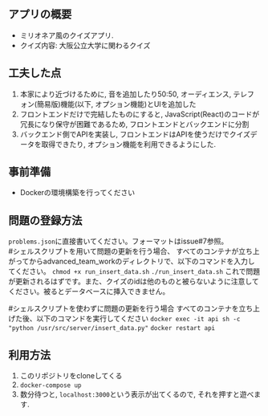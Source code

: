 ## アプリの概要
- ミリオネア風のクイズアプリ. 
- クイズ内容: 大阪公立大学に関わるクイズ

## 工夫した点
1. 本家により近づけるために, 音を追加したり50:50, オーディエンス, テレフォン(簡易版)機能(以下, オプション機能)とUIを追加した
2. フロントエンドだけで完結したものにすると, JavaScript(React)のコードが冗長になり保守が困難であるため, フロントエンドとバックエンドに分割
3. バックエンド側でAPIを実装し, フロントエンドはAPIを使うだけでクイズデータを取得できたり, オプション機能を利用できるようにした. 

## 事前準備
- Dockerの環境構築を行ってください

## 問題の登録方法
`problems.json`に直接書いてください。フォーマットはissue#7参照。  
#シェルスクリプトを用いて問題の更新を行う場合、
すべてのコンテナが立ち上がってからadvanced_team_workのディレクトリで、以下のコマンドを入力してください。
`chmod +x run_insert_data.sh`
`./run_insert_data.sh`
これで問題が更新されるはずです。また、クイズのidは他のものと被らないように注意してください。被るとデータベースに挿入できません。

#シェルスクリプトを使わずに問題の更新を行う場合
すべてのコンテナを立ち上げた後、以下のコマンドを実行してください
`docker exec -it api sh -c "python /usr/src/server/insert_data.py"`
`docker restart api`

## 利用方法
1. このリポジトリをcloneしてくる
2. `docker-compose up `
3. 数分待つと, `localhost:3000`という表示が出てくるので, それを押すと遊べます. 

<!-- ## 参考にしたYouTubeの動画
https://youtu.be/EPh_VbMxu4E?si=9CuWLLEMnhnsziqB -->

<!-- 実際にはDBを立ててそちらに登録する必要がありますが、これは`python3 scripts/problem_register.py`(仮)をサーバ上で実行すれば良いです。  
問題をDBに登録する前に、`python3 scripts/check_problems.py`を実行してください。JSONファイルに登録されている情報がフォーマットを満たしているのかを自動でチェックしてくれます。(TODO : problem_register.pyから自動でチェックするようにする。あるいは2つを連続で走らせるシェルスクリプトを書く) -->

<!-- # Getting Started with Create React App

This project was bootstrapped with [Create React App](https://github.com/facebook/create-react-app).

## Available Scripts

In the project directory, you can run:

### `npm start`

Runs the app in the development mode.\
Open [http://localhost:3000](http://localhost:3000) to view it in your browser.

The page will reload when you make changes.\
You may also see any lint errors in the console.

### `npm test`

Launches the test runner in the interactive watch mode.\
See the section about [running tests](https://facebook.github.io/create-react-app/docs/running-tests) for more information.

### `npm run build`

Builds the app for production to the `build` folder.\
It correctly bundles React in production mode and optimizes the build for the best performance.

The build is minified and the filenames include the hashes.\
Your app is ready to be deployed!

See the section about [deployment](https://facebook.github.io/create-react-app/docs/deployment) for more information.

### `npm run eject`

**Note: this is a one-way operation. Once you `eject`, you can't go back!**

If you aren't satisfied with the build tool and configuration choices, you can `eject` at any time. This command will remove the single build dependency from your project.

Instead, it will copy all the configuration files and the transitive dependencies (webpack, Babel, ESLint, etc) right into your project so you have full control over them. All of the commands except `eject` will still work, but they will point to the copied scripts so you can tweak them. At this point you're on your own.

You don't have to ever use `eject`. The curated feature set is suitable for small and middle deployments, and you shouldn't feel obligated to use this feature. However we understand that this tool wouldn't be useful if you couldn't customize it when you are ready for it.

## Learn More

You can learn more in the [Create React App documentation](https://facebook.github.io/create-react-app/docs/getting-started).

To learn React, check out the [React documentation](https://reactjs.org/).

### Code Splitting

This section has moved here: [https://facebook.github.io/create-react-app/docs/code-splitting](https://facebook.github.io/create-react-app/docs/code-splitting)

### Analyzing the Bundle Size

This section has moved here: [https://facebook.github.io/create-react-app/docs/analyzing-the-bundle-size](https://facebook.github.io/create-react-app/docs/analyzing-the-bundle-size)

### Making a Progressive Web App

This section has moved here: [https://facebook.github.io/create-react-app/docs/making-a-progressive-web-app](https://facebook.github.io/create-react-app/docs/making-a-progressive-web-app)

### Advanced Configuration

This section has moved here: [https://facebook.github.io/create-react-app/docs/advanced-configuration](https://facebook.github.io/create-react-app/docs/advanced-configuration)

### Deployment

This section has moved here: [https://facebook.github.io/create-react-app/docs/deployment](https://facebook.github.io/create-react-app/docs/deployment)

### `npm run build` fails to minify

This section has moved here: [https://facebook.github.io/create-react-app/docs/troubleshooting#npm-run-build-fails-to-minify](https://facebook.github.io/create-react-app/docs/troubleshooting#npm-run-build-fails-to-minify) -->
